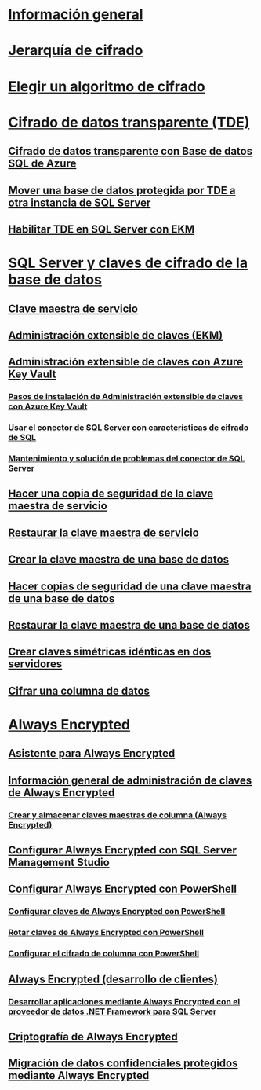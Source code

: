 # [Información general](sql-server-encryption.md)  
# [Jerarquía de cifrado](encryption-hierarchy.md)  
# [Elegir un algoritmo de cifrado](choose-an-encryption-algorithm.md)  
# [Cifrado de datos transparente (TDE)](transparent-data-encryption-tde.md)  
## [Cifrado de datos transparente con Base de datos SQL de Azure](transparent-data-encryption-with-azure-sql-database.md)  
## [Mover una base de datos protegida por TDE a otra instancia de SQL Server](move-a-tde-protected-database-to-another-sql-server.md)  
## [Habilitar TDE en SQL Server con EKM](enable-tde-on-sql-server-using-ekm.md)  
# [SQL Server y claves de cifrado de la base de datos](sql-server-and-database-encryption-keys-database-engine.md)  
## [Clave maestra de servicio](service-master-key.md)  
## [Administración extensible de claves (EKM)](extensible-key-management-ekm.md)  
## [Administración extensible de claves con Azure Key Vault](extensible-key-management-using-azure-key-vault-sql-server.md)  
### [Pasos de instalación de Administración extensible de claves con Azure Key Vault](setup-steps-for-extensible-key-management-using-the-azure-key-vault.md)  
### [Usar el conector de SQL Server con características de cifrado de SQL](use-sql-server-connector-with-sql-encryption-features.md)  
### [Mantenimiento y solución de problemas del conector de SQL Server](sql-server-connector-maintenance-troubleshooting.md)  
## [Hacer una copia de seguridad de la clave maestra de servicio](back-up-the-service-master-key.md)  
## [Restaurar la clave maestra de servicio](restore-the-service-master-key.md)  
## [Crear la clave maestra de una base de datos](create-a-database-master-key.md)  
## [Hacer copias de seguridad de una clave maestra de una base de datos](back-up-a-database-master-key.md)  
## [Restaurar la clave maestra de una base de datos](restore-a-database-master-key.md)  
## [Crear claves simétricas idénticas en dos servidores](create-identical-symmetric-keys-on-two-servers.md)  
## [Cifrar una columna de datos](encrypt-a-column-of-data.md)  
# [Always Encrypted](always-encrypted-database-engine.md)  
## [Asistente para Always Encrypted](always-encrypted-wizard.md)  
## [Información general de administración de claves de Always Encrypted](overview-of-key-management-for-always-encrypted.md)  
### [Crear y almacenar claves maestras de columna (Always Encrypted)](create-and-store-column-master-keys-always-encrypted.md)  
## [Configurar Always Encrypted con SQL Server Management Studio](configure-always-encrypted-using-sql-server-management-studio.md)  
## [Configurar Always Encrypted con PowerShell](configure-always-encrypted-using-powershell.md)  
### [Configurar claves de Always Encrypted con PowerShell](configure-always-encrypted-keys-using-powershell.md)  
### [Rotar claves de Always Encrypted con PowerShell](rotate-always-encrypted-keys-using-powershell.md)  
### [Configurar el cifrado de columna con PowerShell](configure-column-encryption-using-powershell.md)  
## [Always Encrypted (desarrollo de clientes)](always-encrypted-client-development.md)  
### [Desarrollar aplicaciones mediante Always Encrypted con el proveedor de datos .NET Framework para SQL Server](develop-using-always-encrypted-with-net-framework-data-provider.md)  
## [Criptografía de Always Encrypted](always-encrypted-cryptography.md)  
## [Migración de datos confidenciales protegidos mediante Always Encrypted](migrate-sensitive-data-protected-by-always-encrypted.md)  
